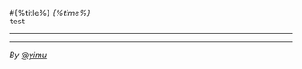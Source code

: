 #{%title%}
*{%time%}*<br/>``test``

---

---
*By [@yimu](https://github.com/yimun/Blog/blob/master/README.md)*